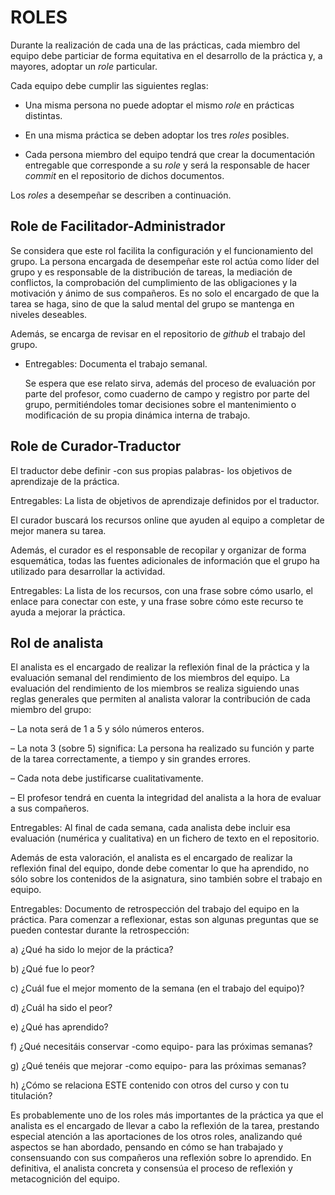# ROLES

Durante la realización de cada una de las prácticas, cada miembro del
equipo debe particiar de forma equitativa en el desarrollo de la
práctica y, a mayores, adoptar un _role_ particular.

Cada equipo debe cumplir las siguientes reglas:

  - Una misma persona no puede adoptar el mismo _role_ en prácticas
    distintas.
    
  - En una misma práctica se deben adoptar los tres _roles_ posibles.

  - Cada persona miembro del equipo tendrá que crear la documentación
    entregable que corresponde a su _role_ y será la responsable de
    hacer _commit_ en el repositorio de dichos documentos.
  
Los _roles_ a desempeñar se describen a continuación.


## Role de Facilitador-Administrador

  Se considera que este rol facilita la configuración y el
  funcionamiento del grupo. La persona encargada de desempeñar este
  rol actúa como líder del grupo y es responsable de la distribución
  de tareas, la mediación de conflictos, la comprobación del
  cumplimiento de las obligaciones y la motivación y ánimo de sus
  compañeros. Es no solo el encargado de que la tarea se haga, sino de
  que la salud mental del grupo se mantenga en niveles deseables.
  
  Además, se encarga de revisar en el repositorio de _github_ el
  trabajo del grupo.

- Entregables: Documenta el trabajo semanal.

  Se espera que ese relato sirva, además del proceso de evaluación por
  parte del profesor, como cuaderno de campo y registro por parte del
  grupo, permitiéndoles tomar decisiones sobre el mantenimiento o
  modificación de su propia dinámica interna de trabajo.


## Role de Curador-Traductor

  El traductor debe definir -con sus propias palabras- los objetivos
  de aprendizaje de la práctica.

  Entregables: La lista de objetivos de aprendizaje definidos por el
  traductor.

  El curador buscará los recursos online que ayuden al equipo a
  completar de mejor manera su tarea.
  
  Además, el curador es el responsable de recopilar y organizar de
  forma esquemática, todas las fuentes adicionales de información que
  el grupo ha utilizado para desarrollar la actividad.
  
  Entregables: La lista de los recursos, con una frase sobre cómo
  usarlo, el enlace para conectar con este, y una frase sobre cómo
  este recurso te ayuda a mejorar la práctica.
  
  
## Rol de analista

  El analista es el encargado de realizar la reflexión final de la
  práctica y la evaluación semanal del rendimiento de los miembros del
  equipo. La evaluación del rendimiento de los miembros se realiza
  siguiendo unas reglas generales que permiten al analista valorar la
  contribución de cada miembro del grupo:

  – La nota será de 1 a 5 y sólo números enteros.
  
  – La nota 3 (sobre 5) significa: La persona ha realizado su función
    y parte de la tarea correctamente, a tiempo y sin grandes errores.
  
  – Cada nota debe justificarse cualitativamente.

  – El profesor tendrá en cuenta la integridad del analista a la hora
    de evaluar a sus compañeros.
  
  Entregables: Al final de cada semana, cada analista debe incluir esa
  evaluación (numérica y cualitativa) en un fichero de texto en el
  repositorio.

  Además de esta valoración, el analista es el encargado de realizar
  la reflexión final del equipo, donde debe comentar lo que ha
  aprendido, no sólo sobre los contenidos de la asignatura, sino
  también sobre el trabajo en equipo.
  
  Entregables: Documento de retrospección del trabajo del equipo en la
  práctica.  Para comenzar a reflexionar, estas son algunas preguntas
  que se pueden contestar durante la retrospección:

  a) ¿Qué ha sido lo mejor de la práctica?
  
  b) ¿Qué fue lo peor?

  c) ¿Cuál fue el mejor momento de la semana (en el trabajo del
     equipo)?

  d) ¿Cuál ha sido el peor?

  e) ¿Qué has aprendido?

  f) ¿Qué necesitáis conservar -como equipo- para las próximas semanas?

  g) ¿Qué tenéis que mejorar -como equipo- para las próximas semanas?

  h) ¿Cómo se relaciona ESTE contenido con otros del curso y con tu
     titulación?


  Es probablemente uno de los roles más importantes de la práctica ya
  que el analista es el encargado de llevar a cabo la reflexión de la
  tarea, prestando especial atención a las aportaciones de los otros
  roles, analizando qué aspectos se han abordado, pensando en cómo se
  han trabajado y consensuando con sus compañeros una reflexión sobre
  lo aprendido. En definitiva, el analista concreta y consensúa el
  proceso de reflexión y metacognición del equipo.

